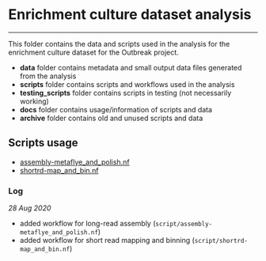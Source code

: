 # Enrichment culture dataset analysis
--------------------------------------------------------------------

This folder contains the data and scripts used in the analysis for the enrichment culture dataset for the Outbreak project.

* **data** folder contains metadata and small output data files generated from the analysis
* **scripts** folder contains scripts and workflows used in the analysis
* **testing_scripts** folder contains scripts in testing (not necessarily working)
* **docs** folder contains usage/information of scripts and data
* **archive** folder contains old and unused scripts and data

## Scripts usage
* [assembly-metaflye_and_polish.nf](docs/assembly-metaflye_and_polish.md)
* [shortrd-map_and_bin.nf](docs/shortrd-map_and_bin.md)

### Log
*28 Aug 2020*
* added workflow for long-read assembly (`script/assembly-metaflye_and_polish.nf`)
* added workflow for short read mapping and binning (`script/shortrd-map_and_bin.nf`)
